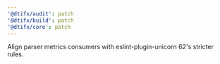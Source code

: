 ```yaml
---
'@dtifx/audit': patch
'@dtifx/build': patch
'@dtifx/core': patch
---
```


Align parser metrics consumers with eslint-plugin-unicorn 62's stricter rules.
